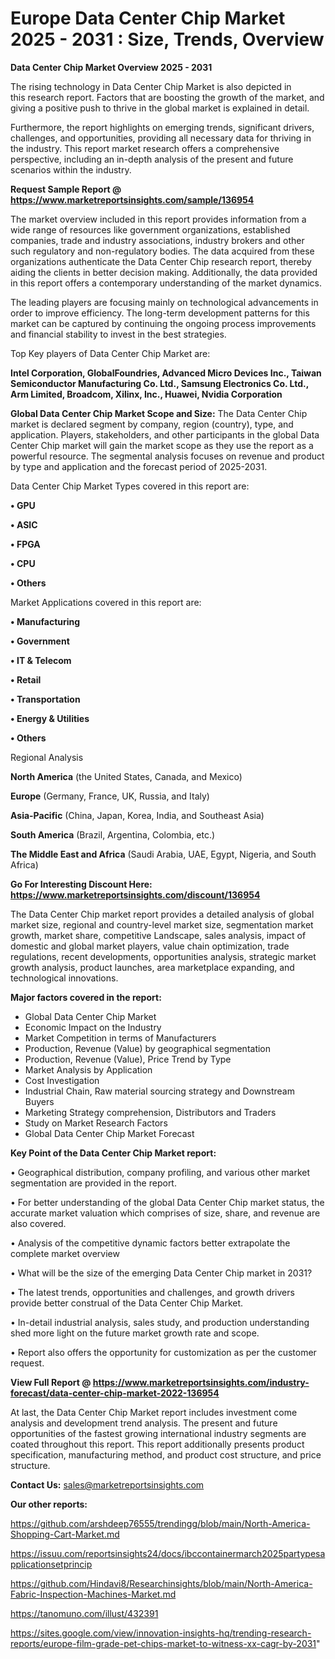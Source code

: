  # Europe Data Center Chip Market 2025 - 2031 : Size, Trends, Overview

<Strong> Data Center Chip Market Overview 2025 - 2031</strong>

The rising technology in Data Center Chip Market is also depicted in this research report. Factors that are boosting the growth of the market, and giving a positive push to thrive in the global market is explained in detail.

Furthermore, the report highlights on emerging trends, significant drivers, challenges, and opportunities, providing all necessary data for thriving in the industry. This report market research offers a comprehensive perspective, including an in-depth analysis of the present and future scenarios within the industry.

<strong>Request Sample Report @ <a href=https://www.marketreportsinsights.com/sample/136954>https://www.marketreportsinsights.com/sample/136954</a></strong>

The market overview included in this report provides information from a wide range of resources like government organizations, established companies, trade and industry associations, industry brokers and other such regulatory and non-regulatory bodies. The data acquired from these organizations authenticate the Data Center Chip research report, thereby aiding the clients in better decision making. Additionally, the data provided in this report offers a contemporary understanding of the market dynamics.

The leading players are focusing mainly on technological advancements in order to improve efficiency. The long-term development patterns for this market can be captured by continuing the ongoing process improvements and financial stability to invest in the best strategies.

Top Key players of Data Center Chip Market are:

<strong>Intel Corporation, GlobalFoundries, Advanced Micro Devices Inc., Taiwan Semiconductor Manufacturing Co. Ltd., Samsung Electronics Co. Ltd., Arm Limited, Broadcom, Xilinx, Inc., Huawei, Nvidia Corporation</strong>

<strong><b>Global Data Center Chip Market Scope and Size:</b></strong>
The Data Center Chip market is declared segment by company, region (country), type, and application. Players, stakeholders, and other participants in the global Data Center Chip market will gain the market scope as they use the report as a powerful resource. The segmental analysis focuses on revenue and product by type and application and the forecast period of 2025-2031.

Data Center Chip Market Types covered in this report are:

<strong>• GPU

• ASIC

• FPGA

• CPU

• Others</strong>

Market Applications covered in this report are:

<strong>• Manufacturing

• Government

• IT & Telecom

• Retail

• Transportation

• Energy & Utilities

• Others</strong> 

Regional Analysis

<strong>North America</strong> (the United States, Canada, and Mexico)

<strong>Europe</strong> (Germany, France, UK, Russia, and Italy)

<strong>Asia-Pacific</strong> (China, Japan, Korea, India, and Southeast Asia)

<strong>South America</strong> (Brazil, Argentina, Colombia, etc.)

<strong>The Middle East and Africa</strong> (Saudi Arabia, UAE, Egypt, Nigeria, and South Africa)

<strong>Go For Interesting Discount Here: <a href=https://www.marketreportsinsights.com/discount/136954>https://www.marketreportsinsights.com/discount/136954</a></strong>

The Data Center Chip market report provides a detailed analysis of global market size, regional and country-level market size, segmentation market growth, market share, competitive Landscape, sales analysis, impact of domestic and global market players, value chain optimization, trade regulations, recent developments, opportunities analysis, strategic market growth analysis, product launches, area marketplace expanding, and technological innovations.

<strong><b>Major factors covered in the report:</b></strong>
<ul>
  <li>Global Data Center Chip Market </li>
  <li>Economic Impact on the Industry</li>
  <li>Market Competition in terms of Manufacturers</li>
  <li>Production, Revenue (Value) by geographical segmentation</li>
  <li>Production, Revenue (Value), Price Trend by Type</li>
  <li>Market Analysis by Application</li>
  <li>Cost Investigation</li>
  <li>Industrial Chain, Raw material sourcing strategy and Downstream Buyers</li>
  <li>Marketing Strategy comprehension, Distributors and Traders</li>
  <li>Study on Market Research Factors</li>
  <li>Global Data Center Chip Market Forecast</li>
</ul>

<strong><b>Key Point of the Data Center Chip Market report:</b></strong>

• Geographical distribution, company profiling, and various other market segmentation are provided in the report.

• For better understanding of the global Data Center Chip market status, the accurate market valuation which comprises of size, share, and revenue are also covered.

• Analysis of the competitive dynamic factors better extrapolate the complete market overview

• What will be the size of the emerging Data Center Chip market in 2031?

• The latest trends, opportunities and challenges, and growth drivers provide better construal of the Data Center Chip Market.

• In-detail industrial analysis, sales study, and production understanding shed more light on the future market growth rate and scope.

• Report also offers the opportunity for customization as per the customer request.

<strong><b>View Full Report @ <a href=https://www.marketreportsinsights.com/industry-forecast/data-center-chip-market-2022-136954>https://www.marketreportsinsights.com/industry-forecast/data-center-chip-market-2022-136954</a></b></strong>


At last, the Data Center Chip Market report includes investment come analysis and development trend analysis. The present and future opportunities of the fastest growing international industry segments are coated throughout this report. This report additionally presents product specification, manufacturing method, and product cost structure, and price structure.

<strong>Contact Us:</strong>
sales@marketreportsinsights.com

<strong>Our other reports:</strong>

<a href=https://github.com/arshdeep76555/trendingg/blob/main/North-America-Shopping-Cart-Market.md>https://github.com/arshdeep76555/trendingg/blob/main/North-America-Shopping-Cart-Market.md</a>

<a href=https://issuu.com/reportsinsights24/docs/ibccontainermarch2025partypesapplicationsetprincip>https://issuu.com/reportsinsights24/docs/ibccontainermarch2025partypesapplicationsetprincip</a>

<a href=https://github.com/Hindavi8/Researchinsights/blob/main/North-America-Fabric-Inspection-Machines-Market.md>https://github.com/Hindavi8/Researchinsights/blob/main/North-America-Fabric-Inspection-Machines-Market.md</a>

<a href=https://tanomuno.com/illust/432391>https://tanomuno.com/illust/432391</a>

<a href=https://sites.google.com/view/innovation-insights-hq/trending-research-reports/europe-film-grade-pet-chips-market-to-witness-xx-cagr-by-2031>https://sites.google.com/view/innovation-insights-hq/trending-research-reports/europe-film-grade-pet-chips-market-to-witness-xx-cagr-by-2031</a>"
